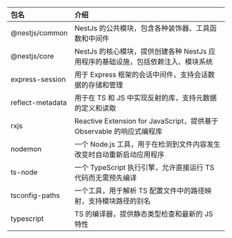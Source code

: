 |包名|介绍|
|:--|:--|
|@nestjs/common|NestJs 的公共模块，包含各种装饰器、工具函数和中间件|
|@nestjs/core|NestJs 的核心模块，提供创建各种 NestJs 应用程序的基础设施，包括依赖注入、模块系统|
|express-session|用于 Express 框架的会话中间件，支持会话数据的存储和管理|
|reflect-metadata|用于在 TS 和 JS 中实现反射的库，支持元数据的定义和读取|
|rxjs|Reactive Extension for JavaScript，提供基于 Observable 的响应式编程库|
|nodemon|一个 Node.js 工具，用于在检测到文件内容发生改变时自动重新启动应用程序|
|ts-node|一个 TypeScript 执行引擎，允许直接运行 TS 代码而无需预先编译|
|tsconfig-paths|一个工具，用于解析 TS 配置文件中的路径映射，支持模块路径的别名|
|typescript|TS 的编译器，提供静态类型检查和最新的 JS 特性|